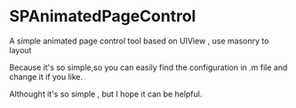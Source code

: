 # SPAnimatedPageControl

A simple animated page control tool based on UIView , use masonry to layout

Because it's so simple,so you can easily find the configuration in .m file and change it if you like.

Althought it's so simple , but I hope it can be helpful.


